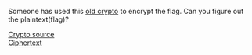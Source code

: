 Someone has used this [old crypto](0ctf2015-oldcrypto_oldcrypto.py) to encrypt the flag. Can you figure out the plaintext(flag)?

[Crypto source](0ctf2015-oldcrypto_oldcrypto.py)  
[Ciphertext](0ctf2015-oldcrypto_ciphertext)

